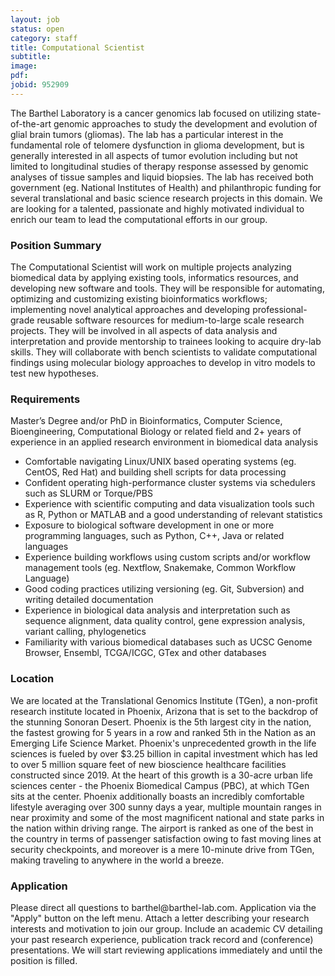 ```yaml
---
layout: job
status: open
category: staff
title: Computational Scientist
subtitle:
image: 
pdf:
jobid: 952909
---
```


The Barthel Laboratory is a cancer genomics lab focused on utilizing state-of-the-art genomic approaches to study the development and evolution of glial brain tumors (gliomas). The lab has a particular interest in the fundamental role of telomere dysfunction in glioma development, but is generally interested in all aspects of tumor evolution including but not limited to longitudinal studies of therapy response assessed by genomic analyses of tissue samples and liquid biopsies. The lab has received both government (eg. National Institutes of Health) and philanthropic funding for several translational and basic science research projects in this domain. We are looking for a talented, passionate and highly motivated individual to enrich our team to lead the computational efforts in our group.

### Position Summary
The Computational Scientist will work on multiple projects analyzing biomedical data by applying existing tools, informatics resources, and developing new software and tools. They will be responsible for automating, optimizing and customizing existing bioinformatics workflows; implementing novel analytical approaches and developing professional-grade reusable software resources for medium-to-large scale research projects. They will be involved in all aspects of data analysis and interpretation and provide mentorship to trainees looking to acquire dry-lab skills. They will collaborate with bench scientists to validate computational findings using molecular biology approaches to develop in vitro models to test new hypotheses. 

### Requirements
Master’s Degree and/or PhD in Bioinformatics, Computer Science, Bioengineering, Computational Biology or related field and 2+ years of experience in an applied research environment in biomedical data analysis
- Comfortable navigating Linux/UNIX based operating systems (eg. CentOS, Red Hat) and building shell scripts for data processing
- Confident operating high-performance cluster systems via schedulers such as SLURM or Torque/PBS
- Experience with scientific computing and data visualization tools such as R, Python or MATLAB and a good understanding of relevant statistics
- Exposure to biological software development in one or more programming languages, such as Python, C++, Java or related languages
- Experience building workflows using custom scripts and/or workflow management tools (eg. Nextflow, Snakemake, Common Workflow Language)
- Good coding practices utilizing versioning (eg. Git, Subversion) and writing detailed documentation
- Experience in biological data analysis and interpretation such as sequence alignment, data quality control, gene expression analysis, variant calling, phylogenetics
- Familiarity with various biomedical databases such as UCSC Genome Browser, Ensembl, TCGA/ICGC, GTex and other databases

### Location
We are located at the Translational Genomics Institute (TGen), a non-profit research institute located in Phoenix, Arizona that is set to the backdrop of the stunning Sonoran Desert. Phoenix is the 5th largest city in the nation, the fastest growing for 5 years in a row and ranked 5th in the Nation as an Emerging Life Science Market. Phoenix's unprecedented growth in the life sciences is fueled by over $3.25 billion in capital investment which has led to over 5 million square feet of new bioscience healthcare facilities constructed since 2019. At the heart of this growth is a 30-acre urban life sciences center - the Phoenix Biomedical Campus (PBC), at which TGen sits at the center.
Phoenix additionally boasts an incredibly comfortable lifestyle averaging over 300 sunny days a year, multiple mountain ranges in near proximity and some of the most magnificent national and state parks in the nation within driving range. The airport is ranked as one of the best in the country in terms of passenger satisfaction owing to fast moving lines at security checkpoints, and moreover is a mere 10-minute drive from TGen, making traveling to anywhere in the world a breeze.

### Application
Please direct all questions to barthel<span style="display:none">obfuscate</span>@barthel-lab.com. Application via the "Apply" button on the left menu. Attach a letter describing your research interests and motivation to join our group. Include an academic CV detailing your past research experience, publication track record and (conference) presentations. We will start reviewing applications immediately and until the position is filled. 
